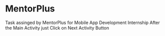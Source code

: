 # MentorPlus
Task assinged by MentorPlus for Mobile App Development Internship
After the Main Activity just Click on Next Activity Button
